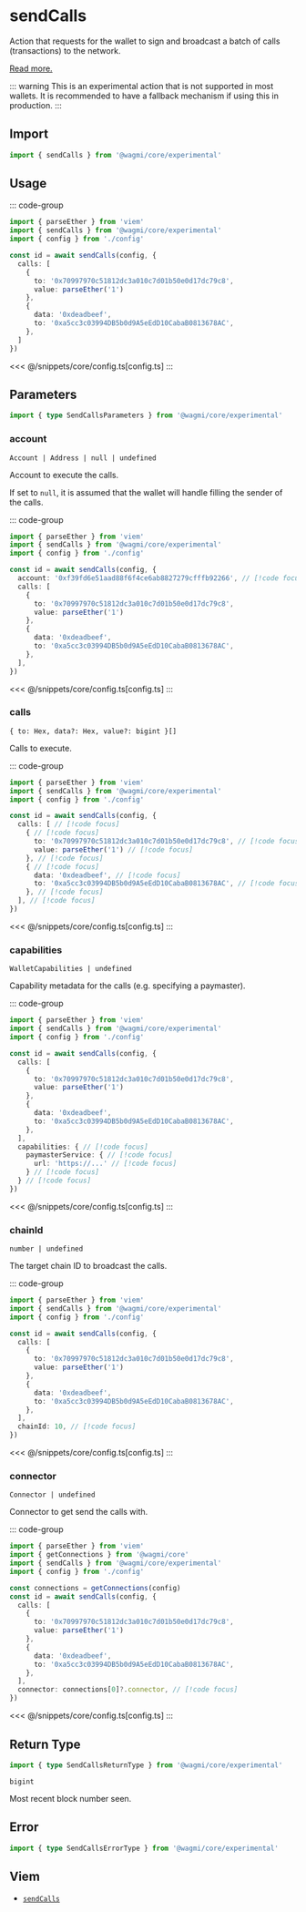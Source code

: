 

# sendCalls

Action that requests for the wallet to sign and broadcast a batch of calls (transactions) to the network. 

[Read more.](https://github.com/ethereum/EIPs/blob/815028dc634463e1716fc5ce44c019a6040f0bef/EIPS/eip-5792.md#wallet_sendcalls)

::: warning
This is an experimental action that is not supported in most wallets. It is recommended to have a fallback mechanism if using this in production.
:::

## Import

```ts
import { sendCalls } from '@wagmi/core/experimental'
```

## Usage

::: code-group
```ts [index.ts]
import { parseEther } from 'viem'
import { sendCalls } from '@wagmi/core/experimental'
import { config } from './config'

const id = await sendCalls(config, {
  calls: [
    {
      to: '0x70997970c51812dc3a010c7d01b50e0d17dc79c8',
      value: parseEther('1')
    },
    {
      data: '0xdeadbeef',
      to: '0xa5cc3c03994DB5b0d9A5eEdD10CabaB0813678AC',
    },
  ]
})
```
<<< @/snippets/core/config.ts[config.ts]
:::

## Parameters

```ts
import { type SendCallsParameters } from '@wagmi/core/experimental'
```

### account

`Account | Address | null | undefined`

Account to execute the calls. 

If set to `null`, it is assumed that the wallet will handle filling the sender of the calls.

::: code-group
```ts [index.ts]
import { parseEther } from 'viem'
import { sendCalls } from '@wagmi/core/experimental'
import { config } from './config'

const id = await sendCalls(config, {
  account: '0xf39fd6e51aad88f6f4ce6ab8827279cfffb92266', // [!code focus]
  calls: [
    {
      to: '0x70997970c51812dc3a010c7d01b50e0d17dc79c8',
      value: parseEther('1')
    },
    {
      data: '0xdeadbeef',
      to: '0xa5cc3c03994DB5b0d9A5eEdD10CabaB0813678AC',
    },
  ],
})
```
<<< @/snippets/core/config.ts[config.ts]
:::

### calls

`{ to: Hex, data?: Hex, value?: bigint }[]`

Calls to execute.

::: code-group
```ts [index.ts]
import { parseEther } from 'viem'
import { sendCalls } from '@wagmi/core/experimental'
import { config } from './config'

const id = await sendCalls(config, {
  calls: [ // [!code focus]
    { // [!code focus]
      to: '0x70997970c51812dc3a010c7d01b50e0d17dc79c8', // [!code focus]
      value: parseEther('1') // [!code focus]
    }, // [!code focus]
    { // [!code focus]
      data: '0xdeadbeef', // [!code focus]
      to: '0xa5cc3c03994DB5b0d9A5eEdD10CabaB0813678AC', // [!code focus]
    }, // [!code focus]
  ], // [!code focus]
})
```
<<< @/snippets/core/config.ts[config.ts]
:::

### capabilities

`WalletCapabilities | undefined`

Capability metadata for the calls (e.g. specifying a paymaster).

::: code-group
```ts [index.ts]
import { parseEther } from 'viem'
import { sendCalls } from '@wagmi/core/experimental'
import { config } from './config'

const id = await sendCalls(config, {
  calls: [
    {
      to: '0x70997970c51812dc3a010c7d01b50e0d17dc79c8',
      value: parseEther('1')
    },
    {
      data: '0xdeadbeef',
      to: '0xa5cc3c03994DB5b0d9A5eEdD10CabaB0813678AC',
    },
  ],
  capabilities: { // [!code focus]
    paymasterService: { // [!code focus]
      url: 'https://...' // [!code focus]
    } // [!code focus]
  } // [!code focus]
})
```
<<< @/snippets/core/config.ts[config.ts]
:::

### chainId

`number | undefined`

The target chain ID to broadcast the calls.

::: code-group
```ts [index.ts]
import { parseEther } from 'viem'
import { sendCalls } from '@wagmi/core/experimental'
import { config } from './config'

const id = await sendCalls(config, {
  calls: [
    {
      to: '0x70997970c51812dc3a010c7d01b50e0d17dc79c8',
      value: parseEther('1')
    },
    {
      data: '0xdeadbeef',
      to: '0xa5cc3c03994DB5b0d9A5eEdD10CabaB0813678AC',
    },
  ],
  chainId: 10, // [!code focus]
})
```
<<< @/snippets/core/config.ts[config.ts]
:::

### connector

`Connector | undefined`

Connector to get send the calls with.

::: code-group
```ts [index.ts]
import { parseEther } from 'viem'
import { getConnections } from '@wagmi/core'
import { sendCalls } from '@wagmi/core/experimental'
import { config } from './config'

const connections = getConnections(config)
const id = await sendCalls(config, {
  calls: [
    {
      to: '0x70997970c51812dc3a010c7d01b50e0d17dc79c8',
      value: parseEther('1')
    },
    {
      data: '0xdeadbeef',
      to: '0xa5cc3c03994DB5b0d9A5eEdD10CabaB0813678AC',
    },
  ],
  connector: connections[0]?.connector, // [!code focus]
})
```
<<< @/snippets/core/config.ts[config.ts]
:::

## Return Type

```ts
import { type SendCallsReturnType } from '@wagmi/core/experimental'
```

`bigint`

Most recent block number seen.

## Error

```ts
import { type SendCallsErrorType } from '@wagmi/core/experimental'
```

<!--@include: @shared/query-imports.md-->

## Viem

- [`sendCalls`](https://viem.sh/experimental/eip5792/sendCalls)
